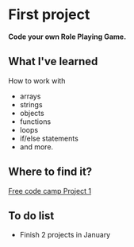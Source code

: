 # First project 
**Code your own Role Playing Game.**

## What I've learned
How to work with 
* arrays 
* strings 
* objects 
* functions 
* loops 
* if/else statements 
* and more.

## Where to find it? ##
[Free code camp Project 1](https://www.freecodecamp.org/learn/javascript-algorithms-and-data-structures-v8/#learn-basic-javascript-by-building-a-role-playing-game)

## To do list ##
- Finish 2 projects in January